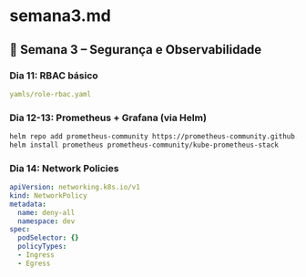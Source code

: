 # semana3.md

## 📅 Semana 3 – Segurança e Observabilidade

### Dia 11: RBAC básico
```yaml
yamls/role-rbac.yaml
```

### Dia 12-13: Prometheus + Grafana (via Helm)
```bash
helm repo add prometheus-community https://prometheus-community.github.io/helm-charts
helm install prometheus prometheus-community/kube-prometheus-stack
```

### Dia 14: Network Policies
```yaml
apiVersion: networking.k8s.io/v1
kind: NetworkPolicy
metadata:
  name: deny-all
  namespace: dev
spec:
  podSelector: {}
  policyTypes:
  - Ingress
  - Egress
